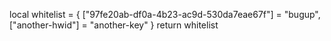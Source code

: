 local whitelist = {
    ["97fe20ab-df0a-4b23-ac9d-530da7eae67f"] = "bugup",
    ["another-hwid"] = "another-key"
}
return whitelist
